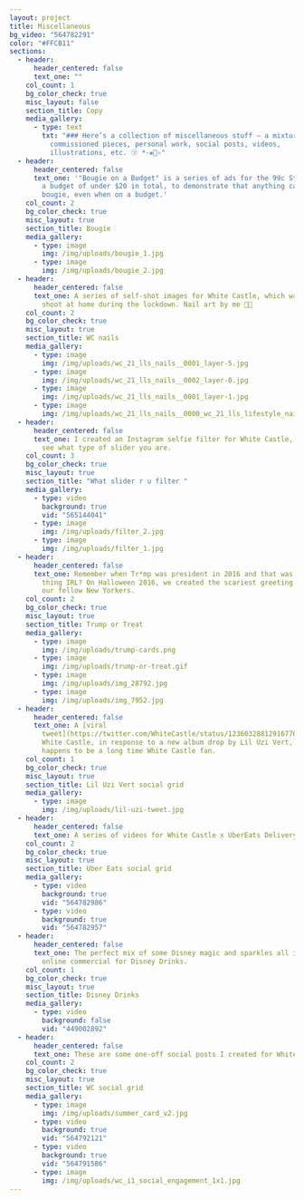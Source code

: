 ```yaml
---
layout: project
title: Miscellaneous
bg_video: "564782291"
color: "#FFCB11"
sections:
  - header:
      header_centered: false
      text_one: ""
    col_count: 1
    bg_color_check: true
    misc_layout: false
    section_title: Copy
    media_gallery:
      - type: text
        txt: "### Here’s a collection of miscellaneous stuff – a mixture of one-off
          commissioned pieces, personal work, social posts, videos,
          illustrations, etc. ㋡ *･❋ﾟ✧"
  - header:
      header_centered: false
      text_one: '"Bougie on a Budget" is a series of ads for the 99c Store, shot with
        a budget of under $20 in total, to demonstrate that anything can look
        bougie, even when on a budget.'
    col_count: 2
    bg_color_check: true
    misc_layout: true
    section_title: Bougie
    media_gallery:
      - type: image
        img: /img/uploads/bougie_1.jpg
      - type: image
        img: /img/uploads/bougie_2.jpg
  - header:
      header_centered: false
      text_one: A series of self-shot images for White Castle, which was a self DIY
        shoot at home during the lockdown. Nail art by me 💅💅
    col_count: 2
    bg_color_check: true
    misc_layout: true
    section_title: WC nails
    media_gallery:
      - type: image
        img: /img/uploads/wc_21_lls_nails__0001_layer-5.jpg
      - type: image
        img: /img/uploads/wc_21_lls_nails__0002_layer-0.jpg
      - type: image
        img: /img/uploads/wc_21_lls_nails__0001_layer-1.jpg
      - type: image
        img: /img/uploads/wc_21_lls_nails__0000_wc_21_lls_lifestyle_nails-41.jpg
  - header:
      header_centered: false
      text_one: I created an Instagram selfie filter for White Castle, which lets you
        see what type of slider you are.
    col_count: 3
    bg_color_check: true
    misc_layout: true
    section_title: "What slider r u filter "
    media_gallery:
      - type: video
        background: true
        vid: "565144041"
      - type: image
        img: /img/uploads/filter_2.jpg
      - type: image
        img: /img/uploads/filter_1.jpg
  - header:
      header_centered: false
      text_one: Remember when Tr*mp was president in 2016 and that was the scariest
        thing IRL? On Halloween 2016, we created the scariest greeting cards for
        our fellow New Yorkers.
    col_count: 2
    bg_color_check: true
    misc_layout: true
    section_title: Trump or Treat
    media_gallery:
      - type: image
        img: /img/uploads/trump-cards.png
      - type: image
        img: /img/uploads/trump-or-treat.gif
      - type: image
        img: /img/uploads/img_28792.jpg
      - type: image
        img: /img/uploads/img_7952.jpg
  - header:
      header_centered: false
      text_one: A [viral
        tweet](https://twitter.com/WhiteCastle/status/1236032881291677696) for
        White Castle, in response to a new album drop by Lil Uzi Vert, who also
        happens to be a long time White Castle fan.
    col_count: 1
    bg_color_check: true
    misc_layout: true
    section_title: Lil Uzi Vert social grid
    media_gallery:
      - type: image
        img: /img/uploads/lil-uzi-tweet.jpg
  - header:
      header_centered: false
      text_one: A series of videos for White Castle x UberEats Delivery posts.
    col_count: 2
    bg_color_check: true
    misc_layout: true
    section_title: Uber Eats social grid
    media_gallery:
      - type: video
        background: true
        vid: "564782986"
      - type: video
        background: true
        vid: "564782957"
  - header:
      header_centered: false
      text_one: The perfect mix of some Disney magic and sparkles all in one short
        online commercial for Disney Drinks.
    col_count: 1
    bg_color_check: true
    misc_layout: true
    section_title: Disney Drinks
    media_gallery:
      - type: video
        background: false
        vid: "449002892"
  - header:
      header_centered: false
      text_one: These are some one-off social posts I created for White Castle.
    col_count: 2
    bg_color_check: true
    misc_layout: true
    section_title: WC social grid
    media_gallery:
      - type: image
        img: /img/uploads/summer_card_v2.jpg
      - type: video
        background: true
        vid: "564792121"
      - type: video
        background: true
        vid: "564791586"
      - type: image
        img: /img/uploads/wc_i1_social_engagement_1x1.jpg
---
```

